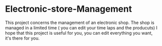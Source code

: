 # Electronic-store-Management
This project concerns the management of an electronic shop.
The shop is managed in a limited time ( you can edit your time laps and the producuts)
I hope that this project is useful for you, you can edit everything you want, it's there for you.
